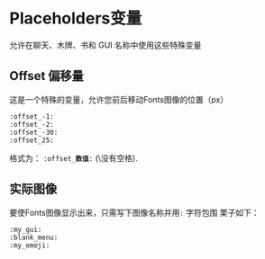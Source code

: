 # Placeholders变量

允许在聊天、木牌、书和 GUI 名称中使用这些特殊变量

## Offset 偏移量

这是一个特殊的变量，允许您前后移动Fonts图像的位置（px）

```text
:offset_-1:
:offset_-2:
:offset_-30:
:offset_25:
```

格式为： `:offset_`**`数值`**`:` \(\没有空格\).

## 实际图像

要使Fonts图像显示出来，只需写下图像名称并用`:` 字符包围 栗子如下：

```text
:my_gui:
:blank_menu:
:my_emoji:
```




